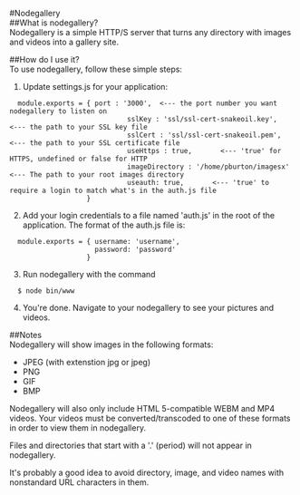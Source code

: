 #Nodegallery  
##What is nodegallery?  
Nodegallery is a simple HTTP/S server that turns any directory with images and videos into a gallery site.  

##How do I use it?  
To use nodegallery, follow these simple steps:  
1. Update settings.js for your application:  

  ```        
    module.exports = { port : '3000',  <--- the port number you want nodegallery to listen on  
                               sslKey : 'ssl/ssl-cert-snakeoil.key',   <--- the path to your SSL key file  
                               sslCert : 'ssl/ssl-cert-snakeoil.pem',  <--- the path to your SSL certificate file  
                               useHttps : true,       <--- 'true' for HTTPS, undefined or false for HTTP  
                               imageDirectory : '/home/pburton/imagesx' <--- The path to your root images directory  
                               useauth: true,       <--- 'true' to require a login to match what's in the auth.js file  
                     }
  ```

2. Add your login credentials to a file named 'auth.js' in the root of the application. The format of the auth.js file is:  

  ```
    module.exports = { username: 'username',  
                       password: 'password'  
                     }  
  ```

3. Run nodegallery with the command  

  ```
    $ node bin/www  
  ```

4. You're done. Navigate to your nodegallery to see your pictures and videos.  

##Notes  
Nodegallery will show images in the following formats:  
* JPEG (with extenstion jpg or jpeg)  
* PNG  
* GIF  
* BMP  

Nodegallery will also only include HTML 5-compatible WEBM and MP4 videos. Your videos must be converted/transcoded to one of these formats in order to view them in nodegallery.  

Files and directories that start with a '.' (period) will not appear in nodegallery.  

It's probably a good idea to avoid directory, image, and video names with nonstandard URL characters in them.
